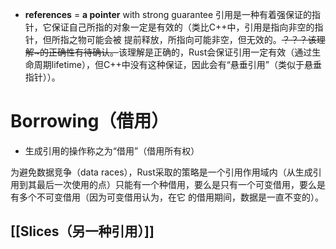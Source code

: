 *  **references** = **a pointer** with strong guarantee
引用是一种有着强保证的指针，它保证自己所指的对象一定是有效的（类比C++中，引用是指向非空的指针，但所指之物可能会被 提前释放，所指向可能非空，但无效的。~~？？？该理解~的正确性有待确认。~~该理解是正确的，Rust会保证引用一定有效（通过生命周期lifetime），但C++中没有这种保证，因此会有“悬垂引用”（类似于悬垂指针））。

# Borrowing（借用）
* 生成引用的操作称之为“借用”（借用所有权）

为避免数据竞争（data races），Rust采取的策略是一个引用作用域内（从生成引用到其最后一次使用的点）只能有一个种借用，要么是只有一个可变借用，要么是有多个不可变借用（因为可变借用认为，在它 的借用期间，数据是一直不变的）。

## [[Slices（另一种引用）]]


